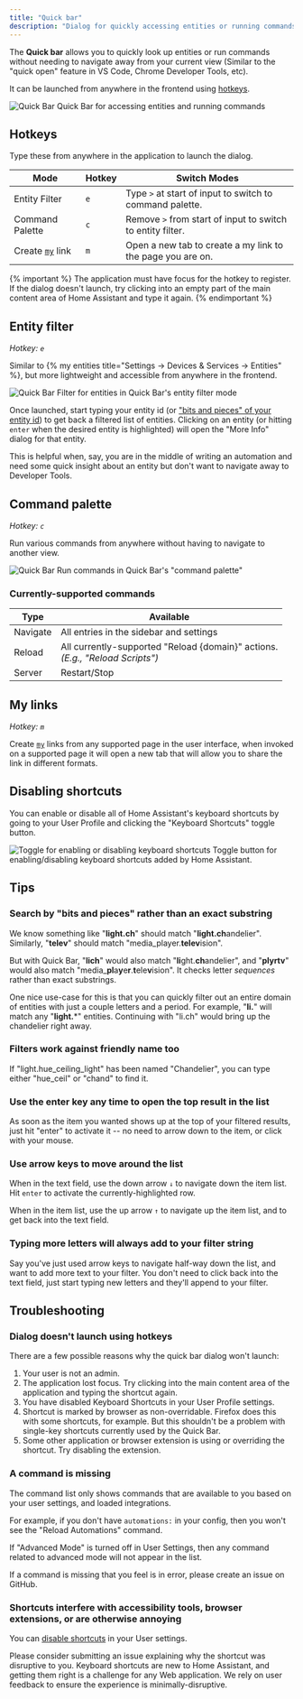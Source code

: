```yaml
---
title: "Quick bar"
description: "Dialog for quickly accessing entities or running commands."
---
```


The **Quick bar** allows you to quickly look up entities or run commands without needing to navigate away from your current view (Similar to the "quick open" feature in VS Code, Chrome Developer Tools, etc).

It can be launched from anywhere in the frontend using [hotkeys](#hotkeys).

<p class='img'>
  <img src='/images/docs/quick-bar/quick-bar-demo.gif' alt='Quick Bar'>
  Quick Bar for accessing entities and running commands
</p>

## Hotkeys

Type these from anywhere in the application to launch the dialog.

| Mode  | Hotkey | Switch Modes
| ------------- | ------------- | ------------- |
| Entity Filter | `e` | Type `>` at start of input to switch to command palette.
| Command Palette | `c` | Remove `>` from start of input to switch to entity filter.
| Create [`my`](/integrations/my) link | `m` | Open a new tab to create a my link to the page you are on.

{% important %}
The application must have focus for the hotkey to register. If the dialog doesn't launch, try clicking into an empty part of the main content area of Home Assistant and type it again.
{% endimportant %}

## Entity filter

*Hotkey: `e`*

Similar to {% my entities title="Settings -> Devices & Services -> Entities" %}, but more lightweight and accessible from anywhere in the frontend.

<p class='img'>
  <img src='/images/docs/quick-bar/quick-bar-entity-filter.gif' alt='Quick Bar'>
  Filter for entities in Quick Bar's entity filter mode
</p>

Once launched, start typing your entity id (or ["bits and pieces" of your entity id](#search-by-bits-and-pieces-rather-than-an-exact-substring)) to get back a filtered list of entities. Clicking on an entity (or hitting `enter` when the desired entity is highlighted) will open the "More Info" dialog for that entity.

This is helpful when, say, you are in the middle of writing an automation and need some quick insight about an entity but don't want to navigate away to Developer Tools.

## Command palette

*Hotkey: `c`*

Run various commands from anywhere without having to navigate to another view.

<p class='img'>
  <img src='/images/docs/quick-bar/quick-bar-command-mode.gif' alt='Quick Bar'>
  Run commands in Quick Bar's "command palette"
</p>

### Currently-supported commands

Type | Available |
| ------------- | ------------- |
| Navigate | All entries in the sidebar and settings |
| Reload | All currently-supported "Reload {domain}" actions.<br />*(E.g., "Reload Scripts")* |
| Server | Restart/Stop |

## My links

*Hotkey: `m`*

Create [`my`](/integrations/my) links from any supported page in the user interface, when invoked on a supported page it will open a new tab that will allow you to share the link in different formats.

## Disabling shortcuts

You can enable or disable all of Home Assistant's keyboard shortcuts by going to your User Profile and clicking the "Keyboard Shortcuts" toggle button.

<p class='img'>
  <img src='/images/docs/quick-bar/disable-shortcuts-toggle.png' alt='Toggle for enabling or disabling keyboard shortcuts'>
  Toggle button for enabling/disabling keyboard shortcuts added by Home Assistant.
</p>

## Tips

### Search by "bits and pieces" rather than an exact substring

We know something like "**light.ch**" should match "**light.ch**andelier". Similarly, "**telev**" should match "media_player.**telev**ision".

But with Quick Bar, "**lich**" would also match "**li**ght.**ch**andelier", and "**plyrtv**" would also match "media_**pl**a**y**e**r**.**t**ele**v**ision". It checks letter *sequences* rather than exact substrings.

One nice use-case for this is that you can quickly filter out an entire domain of entities with just a couple letters and a period. For example, "**li.**" will match any "**light.***" entities. Continuing with "li.ch" would bring up the chandelier right away.

### Filters work against friendly name too

If "light.hue_ceiling_light" has been named "Chandelier", you can type either "hue_ceil" or "chand" to find it.

### Use the enter key any time to open the top result in the list

As soon as the item you wanted shows up at the top of your filtered results, just hit "enter" to activate it -- no need to arrow down to the item, or click with your mouse.

### Use arrow keys to move around the list

When in the text field, use the down arrow `↓` to navigate down the item list. Hit `enter` to activate the currently-highlighted row.

When in the item list, use the up arrow `↑` to navigate up the item list, and to get back into the text field.

### Typing more letters will always add to your filter string

Say you've just used arrow keys to navigate half-way down the list, and want to add more text to your filter. You don't need to click back into the text field, just start typing new letters and they'll append to your filter.

## Troubleshooting

### Dialog doesn't launch using hotkeys

There are a few possible reasons why the quick bar dialog won't launch:

1. Your user is not an admin.
2. The application lost focus. Try clicking into the main content area of the application and typing the shortcut again.
3. You have disabled Keyboard Shortcuts in your User Profile settings.
4. Shortcut is marked by browser as non-overridable. Firefox does this with some shortcuts, for example. But this shouldn't be a problem with single-key shortcuts currently used by the Quick Bar.
5. Some other application or browser extension is using or overriding the shortcut. Try disabling the extension.

### A command is missing

The command list only shows commands that are available to you based on your user settings, and loaded integrations.

For example, if you don't have `automations:` in your config, then you won't see the "Reload Automations" command.

If "Advanced Mode" is turned off in User Settings, then any command related to advanced mode will not appear in the list.

If a command is missing that you feel is in error, please create an issue on GitHub.

### Shortcuts interfere with accessibility tools, browser extensions, or are otherwise annoying

You can [disable shortcuts](#disabling-shortcuts) in your User settings.

Please consider submitting an issue explaining why the shortcut was disruptive to you. Keyboard shortcuts are new to Home Assistant, and getting them right is a challenge for any Web application. We rely on user feedback to ensure the experience is minimally-disruptive.
